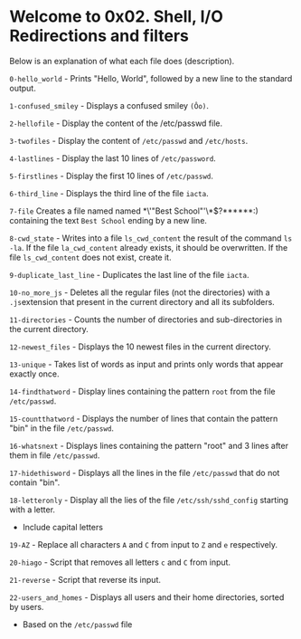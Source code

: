 # Welcome to 0x02. Shell, I/O Redirections and filters

Below is an explanation of what each file does (description).

`0-hello_world` - Prints "Hello, World", followed by a new line to the standard output.

`1-confused_smiley` - Displays a confused smiley `(Ôo)`.

`2-hellofile` - Display the content of the /etc/passwd file.

`3-twofiles` - Display the content of `/etc/passwd` and `/etc/hosts`.

`4-lastlines` - Display the last 10 lines of `/etc/password`.

`5-firstlines` - Display the first 10 lines of `/etc/passwd`.

`6-third_line` - Displays the third line of the file `iacta`.

`7-file` Creates a file named named \*\\'"Best School"\'\\*$\?\*\*\*\*\*\*:) containing the text `Best School` ending by a new line.

`8-cwd_state` - Writes into a file `ls_cwd_content` the result of the command `ls -la`. If the file `la_cwd_content` already exists, it should be overwritten. If the file `ls_cwd_content` does not exist, create it.

`9-duplicate_last_line` - Duplicates the last line of the file `iacta`.

`10-no_more_js` - Deletes all the regular files (not the directories) with a `.js`extension that present in the current directory and all its subfolders.

`11-directories` - Counts the number of directories and sub-directories in the current directory.

`12-newest_files` - Displays the 10 newest files in the current directory.

`13-unique` - Takes list of words as input and prints only words that appear exactly once.

`14-findthatword` - Display lines containing the pattern `root` from the file `/etc/passwd`.

`15-countthatword` - Displays the number of lines that contain the pattern "bin" in the file `/etc/passwd`.

`16-whatsnext` - Displays lines containing the pattern "root" and 3 lines after them in file `/etc/passwd`.

`17-hidethisword` - Displays all the lines in the file `/etc/passwd` that do not contain "bin".

`18-letteronly` - Display all the lies of the file `/etc/ssh/sshd_config` starting with a letter.
* Include capital letters

`19-AZ` - Replace all characters `A` and `C` from input to `Z` and `e` respectively.

`20-hiago` - Script that removes all letters `c` and `C` from input.

`21-reverse` - Script that reverse its input.

`22-users_and_homes` - Displays all users and their home directories, sorted by users.
* Based on the `/etc/passwd` file
